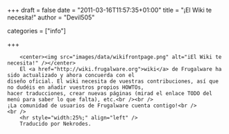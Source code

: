 
+++
draft = false
date = "2011-03-16T11:57:35+01:00"
title = "¡El Wiki te necesita!"
author = "Devil505"

categories = ["info"]

+++

        <center><img src="images/data/wikifrontpage.png" alt="iEl Wiki te necesita!" /></center>
        El <a href="http://wiki.frugalware.org">wiki</a> de Frugalware ha sido actualizado y ahora concuerda con el
    diseño oficial. El wiki necesita de vuestras contribuciones, así que no dudéis en añadir vuestros propios HOWTOs,
    hacer traducciones, crear nuevas páginas (mirad el enlace TODO del menú para saber lo que falta), etc.<br /><br />
    ¡La comunidad de usuarios de Frugalware cuenta contigo!<br />
    <br />
        <hr style="width:25%;" align="left" />
        Traducido por Nekrodes.
            
        